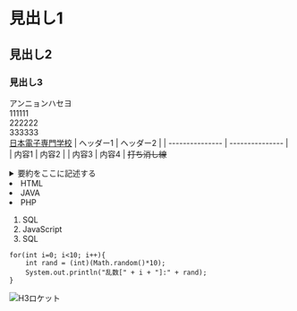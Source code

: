 # 見出し1
## 見出し2
### 見出し3
アンニョンハセヨ    
111111  
222222  
333333  
[日本電子専門学校](https://www.jec.ac.jp/)
| ヘッダー1 | ヘッダー2 |
| --------------- | --------------- |
| 内容1 | 内容2 |
| 内容3 | 内容4 |
~~打ち消し線~~
<details><summary>要約をここに記述する</summary>
xxxxxxxxxxxxxxxxxxxxxxxxxxxxxxxxxxxxxxxxxxxxxxxxxxxxxxxxxxxxxxxxxxxxxxxxxxxx</details
                                                                              
- HTML
- JAVA
- PHP

1. SQL
1. JavaScript
1. SQL

```
for(int i=0; i<10; i++){
    int rand = (int)(Math.random()*10);
    System.out.println("乱数[" + i + "]:" + rand);
}
```
![H3ロケット](https://www.jaxa.jp/projects/rockets/h3/images/h3_main_001.jpg)
